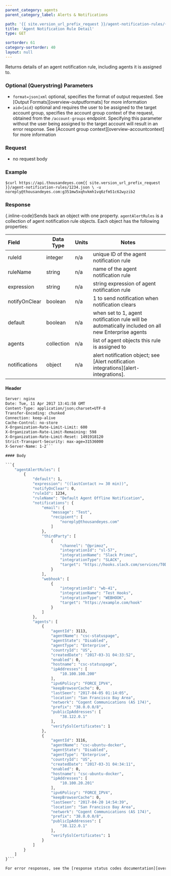 ```yaml
---
parent_category: agents
parent_category_label: Alerts & Notifications

path: '{{ site.version_url_prefix_request }}/agent-notification-rules/{ruleId}'
title: 'Agent Notification Rule Detail'
type: GET

sortorder: 61
category-sortorder: 40
layout: null
---
```


Returns details of an agent notification rule, including agents it is assigned to.

### Optional (Querystring) Parameters

* `format=json|xml` optional, specifies the format of output requested.  See [Output Formats][overview-outputformats] for more information
* `aid={aid}` optional and requires the user to be assigned to the target account group, specifies the account group context of the request, obtained from the `/account-groups` endpoint.  Specifying this parameter without the user being assigned to the target account will result in an error response. See [Account group context][overview-accountcontext] for more information

### Request

* no request body

### Example

`$curl https://api.thousandeyes.com{{ site.version_url_prefix_request }}/agent-notification-rules/1234.json \
  -u noreply@thousandeyes.com:g351mw5xqhvkmh1vq6zfm51c62wyzib2`

### Response

{.inline-code}Sends back an object with one property. `agentAlertRules` is a collection of agent notification rule objects. Each object has the following properties:

Field | Data Type | Units | Notes
:------------|-------------|-------------|-------------|
ruleId | integer | n/a | unique ID of the agent notification rule
ruleName | string | n/a | name of the agent notification rule
expression | string | n/a | string expression of agent notification rule
notifyOnClear | boolean | n/a | 1 to send notification when notification clears
default | boolean | n/a | when set to 1, agent notification rule will be automatically included on all new Enterprise agents
agents | collection | n/a | list of agent objects this rule is assigned to
notifications | object | n/a | alert notification object; see [Alert notification integrations][alert-integrations].

#### Header

```HTTP/1.1 200 OK
Server: nginx
Date: Tue, 11 Apr 2017 13:41:58 GMT
Content-Type: application/json;charset=UTF-8
Transfer-Encoding: chunked
Connection: keep-alive
Cache-Control: no-store
X-Organization-Rate-Limit-Limit: 600
X-Organization-Rate-Limit-Remaining: 598
X-Organization-Rate-Limit-Reset: 1491918120
Strict-Transport-Security: max-age=31536000
X-Server-Name: 1-2```

#### Body

```{
    "agentAlertRules": [
        {
            "default": 1,
            "expression": "((lastContact >= 30 min))",
            "notifyOnClear": 0,
            "ruleId": 1234,
            "ruleName": "Default Agent Offline Notification",
            "notifications": {
                "email": {
                    "message": "Test",
                    "recipient": [
                        "noreply@thousandeyes.com"
                    ]
                },
                "thirdParty": [
                    {
                        "channel": "@primoz",
                        "integrationId": "sl-57",
                        "integrationName": "Slack Primoz",
                        "integrationType": "SLACK",
                        "target": "https://hooks.slack.com/services/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"
                    }
                ],
                "webhook": [
                    {
                        "integrationId": "wb-41",
                        "integrationName": "Test Hooks",
                        "integrationType": "WEBHOOK",
                        "target": "https://example.com/hook"
                    }
                ]
            },
            "agents": [
                {
                    "agentId": 3113,
                    "agentName": "csc-statuspage",
                    "agentState": "Disabled",
                    "agentType": "Enterprise",
                    "countryId": "US",
                    "createdDate": "2017-03-31 04:33:52",
                    "enabled": 0,
                    "hostname": "csc-statuspage",
                    "ipAddresses": [
                        "10.100.100.200"
                    ],
                    "ipv6Policy": "FORCE_IPV4",
                    "keepBrowserCache": 0,
                    "lastSeen": "2017-04-05 01:14:05",
                    "location": "San Francisco Bay Area",
                    "network": "Cogent Communications (AS 174)",
                    "prefix": "38.0.0.0/8",
                    "publicIpAddresses": [
                        "38.122.0.1"
                    ],
                    "verifySslCertificates": 1
                },
                {
                    "agentId": 3116,
                    "agentName": "csc-ubuntu-docker",
                    "agentState": "Disabled",
                    "agentType": "Enterprise",
                    "countryId": "US",
                    "createdDate": "2017-03-31 04:34:11",
                    "enabled": 0,
                    "hostname": "csc-ubuntu-docker",
                    "ipAddresses": [
                        "10.100.20.201"
                    ],
                    "ipv6Policy": "FORCE_IPV4",
                    "keepBrowserCache": 0,
                    "lastSeen": "2017-04-20 14:54:39",
                    "location": "San Francisco Bay Area",
                    "network": "Cogent Communications (AS 174)",
                    "prefix": "38.0.0.0/8",
                    "publicIpAddresses": [
                        "38.122.0.1"
                    ],
                    "verifySslCertificates": 1
                }
            ]
        }
    ]
}```

For error responses, see the [response status codes documentation][overview-responsestatuscodes].
